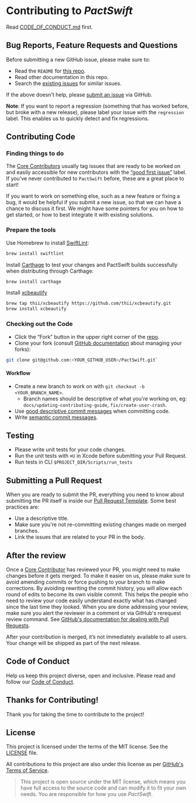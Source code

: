 # Contributing to _PactSwift_

Read [CODE_OF_CONDUCT.md][code-of-conduct] first.

## Bug Reports, Feature Requests and Questions

Before submitting a new GitHub issue, please make sure to:

- Read the `README` for [this repo][readme].
- Read other documentation in this repo.
- Search the [existing issues][issues] for similar issues.

If the above doesn't help, please [submit an issue][new-issue] via GitHub.

**Note**: If you want to report a regression (something that has worked before, but broke with a new release), please label your issue with the `regression` label. This enables us to quickly detect and fix regressions.

## Contributing Code

### Finding things to do

The [Core Contributors][core-contributor] usually tag issues that are ready to be worked on and easily accessible for new contributors with the [“good first issue”][good-first-issue] label. If you’ve never contributed to `PactSwift` before, these are a great place to start!

If you want to work on something else, such as a new feature or fixing a bug, it would be helpful if you submit a new issue, so that we can have a chance to discuss it first. We might have some pointers for you on how to get started, or how to best integrate it with existing solutions.

### Prepare the tools

Use Homebrew to install [SwiftLint](https://github.com/realm/SwiftLint):

```sh
brew install swiftlint
```

Install [Carthage](https://github.com/Carthage/Carthage) to test your changes and PactSwift builds successfully when distributing through Carthage:

```sh
brew install carthage
```

Install [xcbeautify](https://github.com/thii/xcbeautify)

```sh
brew tap thii/xcbeautify https://github.com/thii/xcbeautify.git
brew install xcbeautify
```

### Checking out the Code

- Click the “Fork” button in the upper right corner of the [repo][repo].
- Clone your fork (consult [GitHub documentation][fork-docs] about managing your forks):

```sh
git clone git@github.com:<YOUR_GITHUB_USER>/PactSwift.git`
```

#### Workflow

- Create a new branch to work on with `git checkout -b <YOUR_BRANCH_NAME>`.
  - Branch names should be descriptive of what you're working on, eg: `docs/updating-contributing-guide`, `fix/create-user-crash`.
- Use [good descriptive commit messages][commit-messages] when committing code.
- Write [semantic commit messages][semantic-commit-messages].

## Testing

- Please write unit tests for your code changes.
- Run the unit tests with `⌘U` in Xcode before submitting your Pull Request.
- Run tests in CLI `$PROJECT_DIR/Scripts/run_tests`

## Submitting a Pull Request

When you are ready to submit the PR, everything you need to know about submitting the PR itself is inside our [Pull Request Template][pr-template]. Some best practices are:

- Use a descriptive title.
- Make sure you're not re-committing existing changes made on merged branches.
- Link the issues that are related to your PR in the body.

## After the review

Once a [Core Contributor][core-contributor] has reviewed your PR, you might need to make changes before it gets merged. To make it easier on us, please make sure to avoid amending commits or force pushing to your branch to make corrections. By avoiding rewriting the commit history, you will allow each round of edits to become its own visible commit. This helps the people who need to review your code easily understand exactly what has changed since the last time they looked. When you are done addressing your review, make sure you alert the reviewer in a comment or via GitHub's rerequest review command. See [GitHub's documentation for dealing with Pull Requests][pr-docs].

After your contribution is merged, it’s not immediately available to all users. Your change will be shipped as part of the next release.

## Code of Conduct

Help us keep this project diverse, open and inclusive. Please read and follow our [Code of Conduct][code-of-conduct].

## Thanks for Contributing!

Thank you for taking the time to contribute to the project!

## License

This project is licensed under the terms of the MIT license. See the [LICENSE][license] file.

All contributions to this project are also under this license as per [GitHub's Terms of Service][github-terms-contribution].

> This project is open source under the MIT license, which means you have full access to the source code and can modify it to fit your own needs. You are responsible for how you use _PactSwift_.

<!-- Links: -->
[readme]: https://github.com/surpher/PactSwift#readme
[issues]: https://github.com/surpher/PactSwift/issues
[new-issue]: https://github.com/surpher/PactSwift/issues/new/choose
[github-terms-contribution]: https://help.github.com/en/github/site-policy/github-terms-of-service#6-contributions-under-repository-license
[gist-rust]: https://gist.github.com/surpher/bbf88e191e9d1f01ab2e2bbb85f9b528
[good-first-issue]: https://github.com/surpher/PactSwift/issues?q=is%3Aissue+is%3Aopen+label%3A%22good+first+issue%22
[code-of-conduct]: CODE_OF_CONDUCT.md
[core-contributor]: Documentation/CORE_CONTRIBUTOR.md
[license]: LICENSE.md
[repo]: https://github.com/surpher/PactSwift
[commit-messages]: https://chris.beams.io/posts/git-commit/
[semantic-commit-messages]: https://gist.github.com/joshbuchea/6f47e86d2510bce28f8e7f42ae84c716
[fork-docs]: https://help.github.com/articles/working-with-forks/
[pr-template]: .github/PULL_REQUEST_TEMPLATE.md
[pr-docs]: https://help.github.com/en/github/collaborating-with-issues-and-pull-requests/requesting-a-pull-request-review
